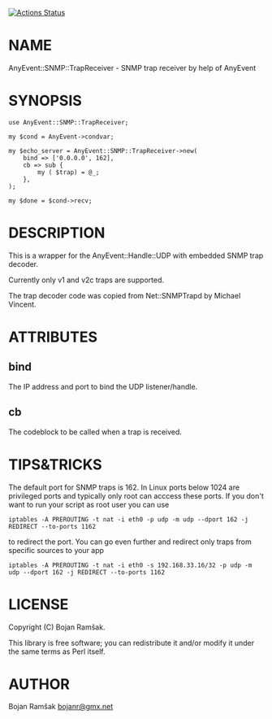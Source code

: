 [![Actions Status](https://github.com/bojanra/AnyEvent-SNMP-TrapReceiver/actions/workflows/test.yml/badge.svg)](https://github.com/bojanra/AnyEvent-SNMP-TrapReceiver/actions)
# NAME

AnyEvent::SNMP::TrapReceiver - SNMP trap receiver by help of AnyEvent

# SYNOPSIS

    use AnyEvent::SNMP::TrapReceiver;

    my $cond = AnyEvent->condvar;

    my $echo_server = AnyEvent::SNMP::TrapReceiver->new(
        bind => ['0.0.0.0', 162],
        cb => sub {
            my ( $trap) = @_;
        },
    );

    my $done = $cond->recv;

# DESCRIPTION

This is a wrapper for the AnyEvent::Handle::UDP with embedded SNMP trap decoder.

Currently only v1 and v2c traps are supported.

The trap decoder code was copied from Net::SNMPTrapd by Michael Vincent.

# ATTRIBUTES

## bind

The IP address and port to bind the UDP listener/handle.

## cb

The codeblock to be called when a trap is received.

# TIPS&TRICKS

The default port for SNMP traps is 162. In Linux ports below 1024 are privileged ports and typically
only root can acccess these ports. If you don't want to run your script as root user you can use

    iptables -A PREROUTING -t nat -i eth0 -p udp -m udp --dport 162 -j REDIRECT --to-ports 1162

to redirect the port.
You can go even further and redirect only traps from specific sources to your app

    iptables -A PREROUTING -t nat -i eth0 -s 192.168.33.16/32 -p udp -m udp --dport 162 -j REDIRECT --to-ports 1162

# LICENSE

Copyright (C) Bojan Ramšak.

This library is free software; you can redistribute it and/or modify
it under the same terms as Perl itself.

# AUTHOR

Bojan Ramšak <bojanr@gmx.net>
